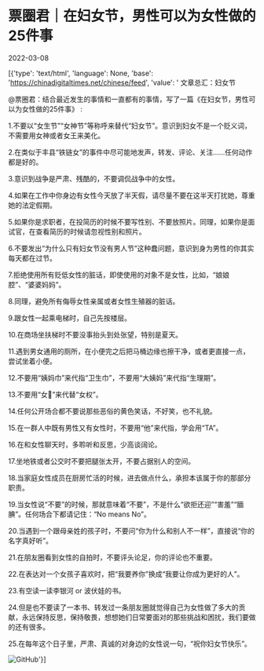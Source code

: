 # 票圈君｜在妇女节，男性可以为女性做的25件事

2022-03-08

[{'type': 'text/html', 'language': None, 'base': 'https://chinadigitaltimes.net/chinese/feed', 'value': ' 文章总汇：妇女节

@票圈君：结合最近发生的事情和一直都有的事情，写了一篇《在妇女节，男性可以为女性做的25件事》 :

1.不要以“女生节”“女神节”等称呼来替代“妇女节”。意识到妇女不是一个贬义词，不需要用女神或者女王来美化。

2.在类似于丰县“铁链女”的事件中尽可能地发声，转发、评论、关注&#8230;&#8230;任何动作都是好的。

3.意识到战争是严肃、残酷的，不要调侃战争中的女性。

4.如果在工作中你身边有女性今天放了半天假，请尽量不要在这半天打扰她，尊重她的法定假期。

5.如果你是求职者，在投简历的时候不要写性别、不要放照片。同理，如果你是面试官，在查看简历的时候请忽视性别和照片。

6.不要发出“为什么只有妇女节没有男人节”这种蠢问题，意识到身为男性的你其实每天都在过节。

7.拒绝使用所有贬低女性的脏话，即使使用的对象不是女性，比如，“娘娘腔”、“婆婆妈妈”。

8.同理，避免所有侮辱女性亲属或者女性生殖器的脏话。

9.跟女性一起乘电梯时，自己先按楼层。

10.在商场坐扶梯时不要没事抬头到处张望，特别是夏天。

11.遇到男女通用的厕所，在小便完之后把马桶边缘也擦干净，或者更直接一点，尝试坐着小便。

12.不要用“姨妈巾”来代指“卫生巾”，不要用“大姨妈”来代指“生理期”。

13.不要用“女👊”来代替“女权”。

14.任何公开场合都不要说那些恶俗的黄色笑话，不好笑，也不礼貌。

15.在一群人中既有男性又有女性时，不要用“他”来代指，学会用“TA”。

16.在和女性聊天时，多聆听和反思，少高谈阔论。

17.坐地铁或者公交时不要把腿张太开，不要占据别人的空间。

18.当家庭女性成员在厨房忙活的时候，进去做点什么，承担本该属于你的那部分职责。

19.当女性说“不要”的时候，那就意味着“不要”，不是什么“欲拒还迎”“害羞”“腼腆”。任何场合下都请记住：“No means No”。

20.当遇到一个跟母亲姓的孩子时，不要问“你为什么和别人不一样”，直接说“你的名字真好听”。

21.在朋友圈看到女性的自拍时，不要评头论足，你的评论也不重要。

22.在表达对一个女孩子喜欢时，把“我要养你”换成“我要让你成为更好的人”。

23.有空读一读李银河 or 波伏娃的书。

24.但是也不要读了一本书、转发过一条朋友圈就觉得自己为女性做了多大的贡献，永远保持反思，保持敬畏，想想她们日常要面对的那些挑战和困扰，我们要做的还有很多。

25.在每年这个日子里，严肃、真诚的对身边的女性说一句，“祝你妇女节快乐”。

![GitHub](https://chinadigitaltimes.net/chinese/files/2022/03/image-1646738816589.png)'}]